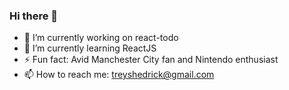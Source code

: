 ### Hi there 👋

- 🔭 I’m currently working on react-todo
- 🌱 I’m currently learning ReactJS
- ⚡ Fun fact: Avid Manchester City fan and Nintendo enthusiast
- 📫 How to reach me: treyshedrick@gmail.com

